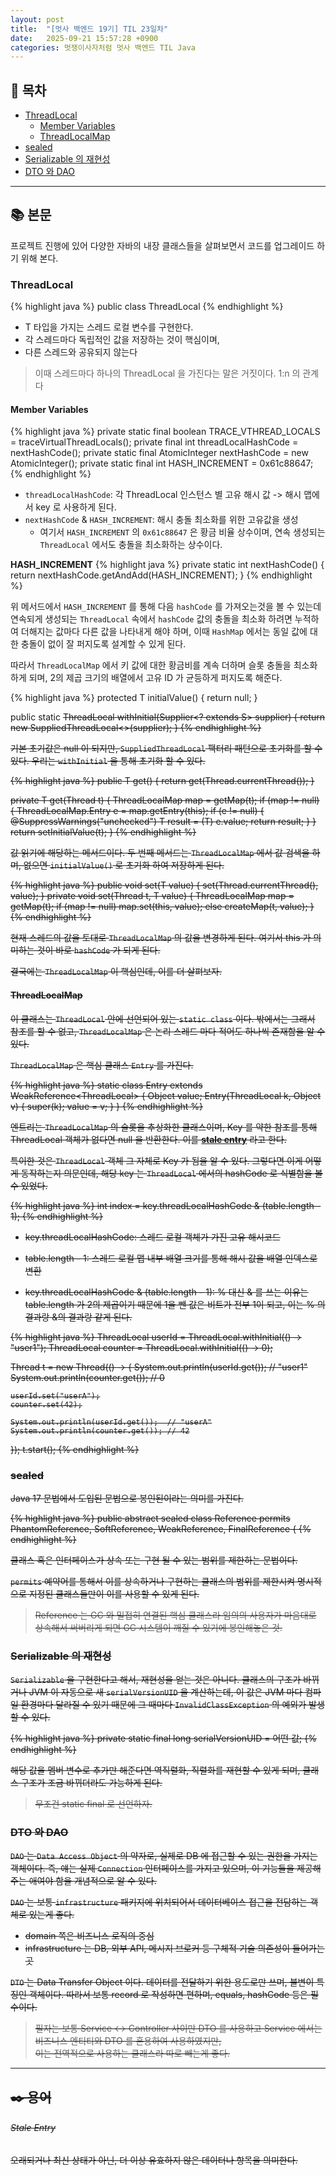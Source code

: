 ```yaml
---
layout: post
title:  "[멋사 백엔드 19기] TIL 23일차"
date:   2025-09-21 15:57:28 +0900
categories: 멋쟁이사자처럼 멋사 백엔드 TIL Java
---
```


<!--more-->

## 📂 목차
- [ThreadLocal](#threadlocal)
    - [Member Variables](#member-variables)
    - [ThreadLocalMap](#threadlocalmap)
- [sealed](#sealed)
- [Serializable 의 재현성](#serializable-의-재현성)
- [DTO 와 DAO](#dto-와-dao)

---

## 📚 본문

프로젝트 진행에 있어 다양한 자바의 내장 클래스들을 살펴보면서 코드를 업그레이드 하기 위해 본다.

### ThreadLocal

{% highlight java %}
public class ThreadLocal<T>
{% endhighlight %}

- T 타입을 가지는 스레드 로컬 변수를 구현한다.
- 각 스레드마다 독립적인 값을 저장하는 것이 핵심이며,
- 다른 스레드와 공유되지 않는다

> 이때 스레드마다 하나의 ThreadLocal 을 가진다는 말은 거짓이다. 1:n 의 관계다

#### Member Variables

{% highlight java %}
private static final boolean TRACE_VTHREAD_LOCALS = traceVirtualThreadLocals();
private final int threadLocalHashCode = nextHashCode();
private static final AtomicInteger nextHashCode = new AtomicInteger();
private static final int HASH_INCREMENT = 0x61c88647;
{% endhighlight %}

- `threadLocalHashCode`: 각 ThreadLocal 인스턴스 별 고유 해시 값 -> 해시 맵에서 key 로 사용하게 된다.
- `nextHashCode` & `HASH_INCREMENT`: 해시 충돌 최소화를 위한 고유값을 생성
    - 여기서 `HASH_INCREMENT` 의 `0x61c88647` 은 황금 비율 상수이며, 연속 생성되는 `ThreadLocal` 에서도 충돌을 최소화하는 상수이다.

**HASH_INCREMENT**
{% highlight java %}
private static int nextHashCode() {
    return nextHashCode.getAndAdd(HASH_INCREMENT);
}
{% endhighlight %}

위 메서드에서 `HASH_INCREMENT` 를 통해 다음 `hashCode` 를 가져오는것을 볼 수 있는데 연속되게 생성되는 `ThreadLocal` 속에서 `hashCode` 값의 충돌을 최소화 하려면 누적하여 더해지는 값마다 다른 값을 나타내게 해야 하며, 이때 `HashMap` 에서는 동일 값에 대한 충돌이 없이 잘 퍼지도록 설계할 수 있게 된다.

따라서 `ThreadLocalMap` 에서 키 값에 대한 황금비를 계속 더하며 슬롯 충돌을 최소화하게 되며, 2의 제곱 크기의 배열에서 고유 ID 가 균등하게 퍼지도록 해준다.

{% highlight java %}
protected T initialValue() {
    return null;
}

public static <S> ThreadLocal<S> withInitial(Supplier<? extends S> supplier) {
    return new SuppliedThreadLocal<>(supplier);
}
{% endhighlight %}

기본 초기값은 null 이 되지만, `SuppliedThreadLocal` 팩터리 패턴으로 초기화를 할 수 있다. 우리는 `withInitial` 을 통해 초기화 할 수 있다.

{% highlight java %}
public T get() {
    return get(Thread.currentThread());
}

private T get(Thread t) {
    ThreadLocalMap map = getMap(t);
    if (map != null) {
        ThreadLocalMap.Entry e = map.getEntry(this);
        if (e != null) {
            @SuppressWarnings("unchecked")
            T result = (T) e.value;
            return result;
        }
    }
    return setInitialValue(t);
}
{% endhighlight %}

값 읽기에 해당하는 메서드이다. 두 번째 메서드는 `ThreadLocalMap` 에서 값 검색을 하며, 없으면 `initialValue()` 로 초기화 하여 저장하게 된다.

{% highlight java %}
public void set(T value) {
    set(Thread.currentThread(), value);
}
private void set(Thread t, T value) {
    ThreadLocalMap map = getMap(t);
    if (map != null) map.set(this, value);
    else createMap(t, value);
}
{% endhighlight %}

현재 스레드의 값을 토대로 `ThreadLocalMap` 의 값을 변경하게 된다. 여기서 this 가 의미하는 것이 바로 `hashCode` 가 되게 된다.

결국에는 `ThreadLocalMap` 이 핵심인데, 이를 더 살펴보자.

#### ThreadLocalMap

이 클래스는 `ThreadLocal` 안에 선언되어 있는 `static class` 이다. 밖에서는 그래서 참조를 할 수 없고, `ThreadLocalMap` 은 논리 스레드 마다 적어도 하나씩 존재함을 알 수 있다.

`ThreadLocalMap` 은 핵심 클래스 `Entry` 를 가진다. 

{% highlight java %}
static class Entry extends WeakReference<ThreadLocal<?>> {
    Object value;
    Entry(ThreadLocal<?> k, Object v) { super(k); value = v; }
}
{% endhighlight %}

엔트리는 `ThreadLocalMap` 의 슬롯을 추상화한 클래스이며, Key 를 약한 참조를 통해 ThreadLocal 객체가 없다면 null 을 반환한다. 이를 **[stale entry](#stale-entry)** 라고 한다.

특이한 것은 `ThreadLocal` 객체 그 자체로 Key 가 됨을 알 수 있다. 그렇다면 이게 어떻게 동작하는지 의문인데, 해당 key 는 `ThreadLocal` 에서의 hashCode 로 식별함을 볼 수 있었다.

{% highlight java %}
int index = key.threadLocalHashCode & (table.length - 1);
{% endhighlight %}

- key.threadLocalHashCode: 스레드 로컬 객체가 가진 고유 해시코드
- table.length - 1: 스레드 로컬 맵 내부 배열 크기를 통해 해시 값을 배열 인덱스로 변환

- key.threadLocalHashCode & (table.length - 1): % 대신 & 를 쓰는 이유는 table.length 가 2의 제곱이기 때문에 1을 뺀 값은 비트가 전부 1이 되고, 이는 % 의 결과랑 &의 결과랑 같게 된다.

{% highlight java %}
ThreadLocal<String> userId = ThreadLocal.withInitial(() -> "user1");
ThreadLocal<Integer> counter = ThreadLocal.withInitial(() -> 0);

Thread t = new Thread(() -> {
    System.out.println(userId.get());  // "user1"
    System.out.println(counter.get()); // 0

    userId.set("userA");
    counter.set(42);

    System.out.println(userId.get());  // "userA"
    System.out.println(counter.get()); // 42
});
t.start();
{% endhighlight %}

### sealed

Java 17 문법에서 도입된 문법으로 봉인된이라는 의미를 가진다.

{% highlight java %}
public abstract sealed class Reference<T>
    permits PhantomReference, SoftReference, WeakReference, FinalReference {
{% endhighlight %}

클래스 혹은 인터페이스가 상속 또는 구현 될 수 있는 범위를 제한하는 문법이다.

`permits` 예약어를 통해서 이를 상속하거나 구현하는 클래스의 범위를 제한시켜 명시적으로 지정된 클래스들만이 이를 사용할 수 있게 된다.

> Reference<T> 는 GC 와 밀접히 연결된 핵심 클래스라 임의의 사용자가 마음대로 상속해서 써버리게 되면 GC 시스템이 깨질 수 있기에 봉인해놓은 것.

### Serializable 의 재현성

`Serializable` 을 구현한다고 해서, 재현성을 얻는 것은 아니다. 클래스의 구조가 바뀌거나 JVM 이 자동으로 새 `serialVersionUID` 을 계산하는데, 이 값은 JVM 마다 컴파일 환경마다 달라질 수 있기 때문에 그 때마다 `InvalidClassException` 의 예외가 발생할 수 있다.

{% highlight java %}
private static final long serialVersionUID = 어떤 값;
{% endhighlight %}

해당 값을 멤버 변수로 추가만 해준다면 역직렬화, 직렬화를 재현할 수 있게 되며, 클래스 구조가 조금 바뀌더라도 가능하게 된다.

> 무조건 static final 로 선언하자.

### DTO 와 DAO

`DAO` 는 `Data Access Object` 의 약자로, 실제로 DB 에 접근할 수 있는 권한을 가지는 객체이다. 즉, 얘는 실제 `Connection` 인터페이스를 가지고 있으며, 이 기능들을 제공해주는 애여야 함을 개념적으로 알 수 있다.

`DAO` 는 보통 `infrastructure` 패키지에 위치되어서 데이터베이스 접근을 전담하는 객체로 있는게 좋다.

- domain 쪽은 비즈니스 로직의 중심
- infrastructure 는 DB, 외부 API, 메시지 브로커 등 구체적 기술 의존성이 들어가는 곳

`DTO` 는 Data Transfer Object 이다. 데이터를 전달하기 위한 용도로만 쓰며, 불변이 특징인 객체이다. 따라서 보통 record 로 작성하면 편하며, equals, hashCode 등은 필수이다.

> 필자는 보통 Service <-> Controller 사이만 DTO 를 사용하고 Service 에서는 비즈니스 엔티티와 DTO 를 혼용하여 사용하였지만,  
이는 전역적으로 사용하는 클래스라 따로 빼는게 좋다.

---

## ✒️ 용어

###### Stale Entry

오래되거나 최신 상태가 아닌, 더 이상 유효하지 않은 데이터나 항목을 의미한다.